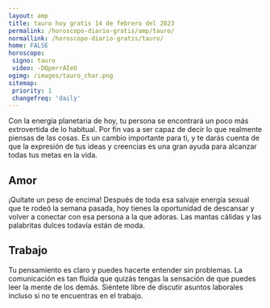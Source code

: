 ```yaml
---
layout: amp
title: tauro hoy gratis 14 de febrero del 2023 
permalink: /horoscopo-diario-gratis/amp/tauro/
normallink: /horoscopo-diario-gratis/tauro/
home: FALSE
horoscopo:
 signo: tauro
 video: -DQpmrrAIeU
ogimg: /images/tauro_char.png
sitemap:
 priority: 1
 changefreq: 'daily'
---
```



Con la energía planetaria de hoy, tu persona se encontrará un poco más extrovertida de lo habitual. Por fin vas a ser capaz de decir lo que realmente piensas de las cosas. Es un cambio importante para ti, y te darás cuenta de que la expresión de tus ideas y creencias es una gran ayuda para alcanzar todas tus metas en la vida.

## Amor

¡Quítate un peso de encima! Después de toda esa salvaje energía sexual que te rodeó la semana pasada, hoy tienes la oportunidad de descansar y volver a conectar con esa persona a la que adoras. Las mantas cálidas y las palabritas dulces todavía están de moda.

## Trabajo

Tu pensamiento es claro y puedes hacerte entender sin problemas. La comunicación es tan fluida que quizás tengas la sensación de que puedes leer la mente de los demás. Siéntete libre de discutir asuntos laborales incluso si no te encuentras en el trabajo.